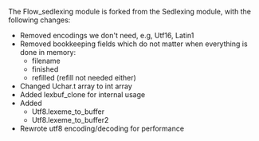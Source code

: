 The Flow_sedlexing module is forked from the Sedlexing module, with the
following changes:

- Removed encodings we don't need, e.g, Utf16, Latin1
- Removed bookkeeping fields which do not matter when everything is done in memory:
  - filename
  - finished
  - refilled (refill not needed either)
- Changed Uchar.t array to int array
- Added lexbuf_clone for internal usage
- Added 
  - Utf8.lexeme_to_buffer
  - Utf8.lexeme_to_buffer2
- Rewrote utf8 encoding/decoding for performance
